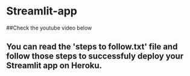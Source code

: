 # Streamlit-app
##Check the youtube video below

<h2>You can read the 'steps to follow.txt' file and follow those steps to successfuly deploy your Streamlit app on Heroku. </h2>



